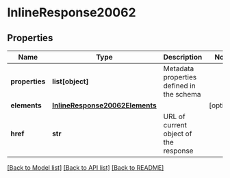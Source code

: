 # InlineResponse20062

## Properties
Name | Type | Description | Notes
------------ | ------------- | ------------- | -------------
**properties** | **list[object]** | Metadata properties defined in the schema | 
**elements** | [**InlineResponse20062Elements**](InlineResponse20062Elements.md) |  | [optional] 
**href** | **str** | URL of current object of the response | 

[[Back to Model list]](../README.md#documentation-for-models) [[Back to API list]](../README.md#documentation-for-api-endpoints) [[Back to README]](../README.md)


